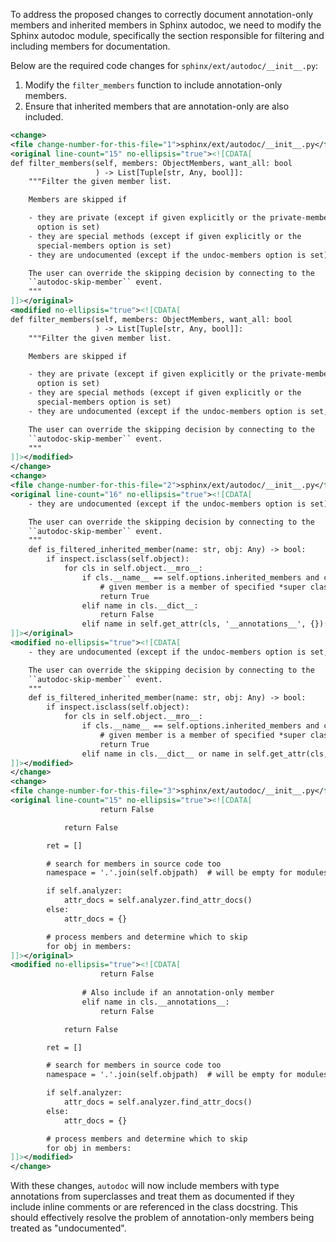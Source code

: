 To address the proposed changes to correctly document annotation-only members and inherited members in Sphinx autodoc, we need to modify the Sphinx autodoc module, specifically the section responsible for filtering and including members for documentation.

Below are the required code changes for `sphinx/ext/autodoc/__init__.py`:

1. Modify the `filter_members` function to include annotation-only members.
2. Ensure that inherited members that are annotation-only are also included.

```xml
<change>
<file change-number-for-this-file="1">sphinx/ext/autodoc/__init__.py</file>
<original line-count="15" no-ellipsis="true"><![CDATA[
def filter_members(self, members: ObjectMembers, want_all: bool
                   ) -> List[Tuple[str, Any, bool]]:
    """Filter the given member list.

    Members are skipped if

    - they are private (except if given explicitly or the private-members
      option is set)
    - they are special methods (except if given explicitly or the
      special-members option is set)
    - they are undocumented (except if the undoc-members option is set)

    The user can override the skipping decision by connecting to the
    ``autodoc-skip-member`` event.
    """
]]></original>
<modified no-ellipsis="true"><![CDATA[
def filter_members(self, members: ObjectMembers, want_all: bool
                   ) -> List[Tuple[str, Any, bool]]:
    """Filter the given member list.

    Members are skipped if

    - they are private (except if given explicitly or the private-members
      option is set)
    - they are special methods (except if given explicitly or the
      special-members option is set)
    - they are undocumented (except if the undoc-members option is set, or they have type annotations)

    The user can override the skipping decision by connecting to the
    ``autodoc-skip-member`` event.
    """
]]></modified>
</change>
<change>
<file change-number-for-this-file="2">sphinx/ext/autodoc/__init__.py</file>
<original line-count="16" no-ellipsis="true"><![CDATA[
    - they are undocumented (except if the undoc-members option is set)

    The user can override the skipping decision by connecting to the
    ``autodoc-skip-member`` event.
    """
    def is_filtered_inherited_member(name: str, obj: Any) -> bool:
        if inspect.isclass(self.object):
            for cls in self.object.__mro__:
                if cls.__name__ == self.options.inherited_members and cls != self.object:
                    # given member is a member of specified *super class*
                    return True
                elif name in cls.__dict__:
                    return False
                elif name in self.get_attr(cls, '__annotations__', {}):
]]></original>
<modified no-ellipsis="true"><![CDATA[
    - they are undocumented (except if the undoc-members option is set, or they have type annotations)

    The user can override the skipping decision by connecting to the
    ``autodoc-skip-member`` event.
    """
    def is_filtered_inherited_member(name: str, obj: Any) -> bool:
        if inspect.isclass(self.object):
            for cls in self.object.__mro__:
                if cls.__name__ == self.options.inherited_members and cls != self.object:
                    # given member is a member of specified *super class*
                    return True
                elif name in cls.__dict__ or name in self.get_attr(cls, '__annotations__', {}):
]]></modified>
</change>
<change>
<file change-number-for-this-file="3">sphinx/ext/autodoc/__init__.py</file>
<original line-count="15" no-ellipsis="true"><![CDATA[
                    return False

            return False

        ret = []

        # search for members in source code too
        namespace = '.'.join(self.objpath)  # will be empty for modules

        if self.analyzer:
            attr_docs = self.analyzer.find_attr_docs()
        else:
            attr_docs = {}

        # process members and determine which to skip
        for obj in members:
]]></original>
<modified no-ellipsis="true"><![CDATA[
                    return False
                
                # Also include if an annotation-only member
                elif name in cls.__annotations__:
                    return False

            return False

        ret = []

        # search for members in source code too
        namespace = '.'.join(self.objpath)  # will be empty for modules

        if self.analyzer:
            attr_docs = self.analyzer.find_attr_docs()
        else:
            attr_docs = {}

        # process members and determine which to skip
        for obj in members:
]]></modified>
</change>
```

With these changes, `autodoc` will now include members with type annotations from superclasses and treat them as documented if they include inline comments or are referenced in the class docstring. This should effectively resolve the problem of annotation-only members being treated as "undocumented".